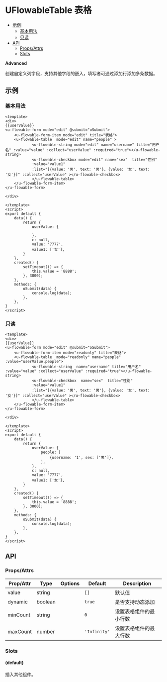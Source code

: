 <!-- 该 README.md 根据 api.yaml 和 docs/*.md 自动生成，为了方便在 GitHub 和 NPM 上查阅。如需修改，请查看源文件 -->

# UFlowableTable 表格

- [示例](#示例)
    - [基本用法](#基本用法)
    - [只读](#只读)
- [API]()
    - [Props/Attrs](#propsattrs)
    - [Slots](#slots)

**Advanced**

创建自定义列字段，支持其他字段的嵌入，填写者可通过添加行添加多条数据。

## 示例
### 基本用法

```vue
<template>
<div> 
{{userValue}}
<u-flowable-form mode="edit" @submit="oSubmit">
    <u-flowable-form-item mode="edit" title="表格">
    <u-flowable-table  mode="edit" name="people" >
            <u-flowable-string mode="edit" name="username" title="用户名" :value="value" :collect="userValue" :required="true"></u-flowable-string>
            <u-flowable-checkbox mode="edit" name="sex"  title="性别" 
            :value="value1"
            :list="[{value: '男', text: '男'}, {value: '女', text: '女'}]" :collect="userValue" ></u-flowable-checkbox>
            </u-flowable-table>
    </u-flowable-form-item>
</u-flowable-form>
        
</div>
   
</template>
<script>
export default {
    data() {
        return {
            userValue: {
               
            },
            c: null,
            value: '7777',
            value1: ['女'],
        }
    },
    created() {
        setTimeout(() => {
            this.value = '8888';
        }, 3000);
    },
    methods: {
        oSubmit(data) {
            console.log(data);
        },
    },
}
</script>
```

### 只读

```vue
<template>
<div> 
{{userValue}}
<u-flowable-form mode="edit" @submit="oSubmit">
    <u-flowable-form-item mode="readonly" title="表格">
    <u-flowable-table  mode="readonly" name="people" :value="userValue.people">
            <u-flowable-string  name="username" title="用户名" :value="value" :collect="userValue" :required="true"></u-flowable-string>
            <u-flowable-checkbox  name="sex"  title="性别" 
            :value="value1"
            :list="[{value: '男', text: '男'}, {value: '女', text: '女'}]" :collect="userValue" ></u-flowable-checkbox>
            </u-flowable-table>
    </u-flowable-form-item>
</u-flowable-form>
        
</div>
   
</template>
<script>
export default {
    data() {
        return {
            userValue: {
                people: [
                    {username: '1', sex: ['男']},
                ],
            },
            c: null,
            value: '7777',
            value1: ['女'],
        }
    },
    created() {
        setTimeout(() => {
            this.value = '8888';
        }, 3000);
    },
    methods: {
        oSubmit(data) {
            console.log(data);
        },
    },
}
</script>
```

## API
### Props/Attrs

| Prop/Attr | Type | Options | Default | Description |
| --------- | ---- | ------- | ------- | ----------- |
| value | string |  | `[]` | 默认值 |
| dynamic | boolean |  | `true` | 是否支持动态添加 |
| minCount | string |  | `0` | 设置表格组件的最小行数 |
| maxCount | number |  | `'Infinity'` | 设置表格组件的最大行数 |

### Slots

#### (default)

插入其他组件。

